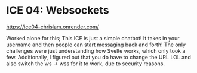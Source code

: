 # ICE 04: Websockets
https://ice04-chrislam.onrender.com/

Worked alone for this; This ICE is just a simple chatbot! It takes in your username and then people can start messaging back and forth! The only challenges were just understanding how Svelte works, which only took a few. Additionally, I figured out that you do have to change the URL LOL and also switch the ws -> wss for it to work, due to security reasons.

